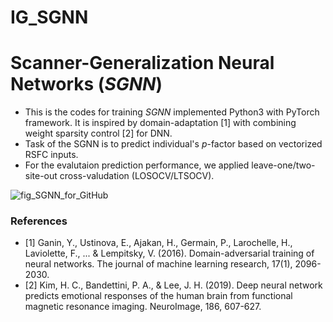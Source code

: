 # IG_SGNN

# Scanner-Generalization Neural Networks (*SGNN*)
* This is the codes for training *SGNN* implemented Python3 with PyTorch framework. It is inspired by domain-adaptation [1] with combining weight sparsity control [2] for DNN.
* Task of the SGNN is to predict individual's *p*-factor based on vectorized RSFC inputs.
* For the evalutaion prediction performance, we applied leave-one/two-site-out cross-valudation (LOSOCV/LTSOCV).

![fig_SGNN_for_GitHub](https://user-images.githubusercontent.com/84111614/148539569-c174a3db-5ffb-4ea5-846d-4218c87b28cf.jpg)

### References
* [1] Ganin, Y., Ustinova, E., Ajakan, H., Germain, P., Larochelle, H., Laviolette, F., ... & Lempitsky, V. (2016). Domain-adversarial training of neural networks. The journal of machine learning research, 17(1), 2096-2030.
* [2] Kim, H. C., Bandettini, P. A., & Lee, J. H. (2019). Deep neural network predicts emotional responses of the human brain from functional magnetic resonance imaging. NeuroImage, 186, 607-627.
